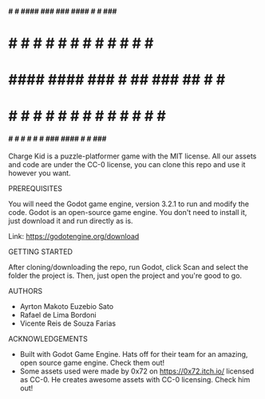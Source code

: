 
 ####  #  #  ####  ###    ###  ####         #  #  ###  ###
 #     #  #  #  #  #  #  #     #            # #    #   #  #
 #     ####  ####  ###   # ##  ###          ##     #   #  #
 #     #  #  #  #  # #   #  #  #            # #    #   # #
 ####  #  #  #  #  #  #   ###  ####         #  #  ###  ##





Charge Kid is a puzzle-platformer game with the MIT license. All our assets and
code are under the CC-0 license, you can clone this repo and use it however you
want.



PREREQUISITES

You will need the Godot game engine, version 3.2.1 to run and modify the code.
Godot is an open-source game engine. You don't need to install it, just download
it and run directly as is.

Link: https://godotengine.org/download 



GETTING STARTED

After cloning/downloading the repo, run Godot, click Scan and select the folder
the project is. Then, just open the project and you're good to go.



AUTHORS

- Ayrton Makoto Euzebio Sato
- Rafael de Lima Bordoni
- Vicente Reis de Souza Farias



ACKNOWLEDGEMENTS

- Built with Godot Game Engine. Hats off for their team for an amazing, open
  source game engine. Check them out!
- Some assets used were made by 0x72 on https://0x72.itch.io/ licensed as CC-0.
  He creates awesome assets with CC-0 licensing. Check him out!

